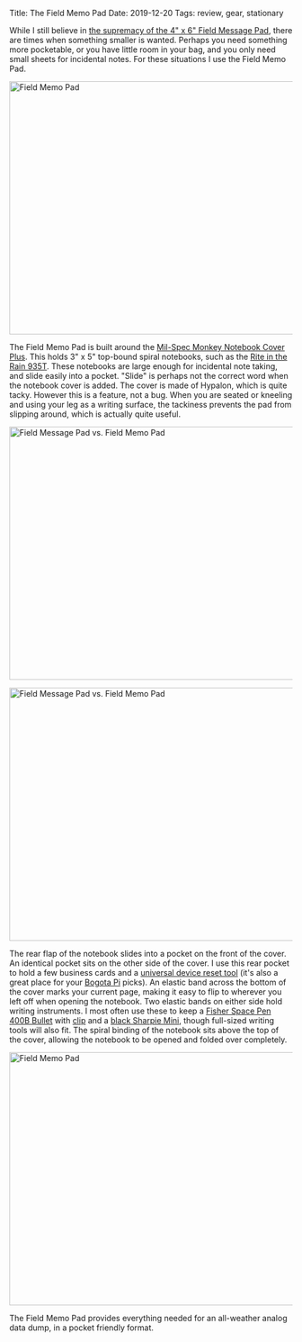 Title: The Field Memo Pad
Date: 2019-12-20
Tags: review, gear, stationary

While I still believe in [the supremacy of the 4" x 6" Field Message Pad](/2012/11/field-message-pad/), there are times when something smaller is wanted. Perhaps you need something more pocketable, or you have little room in your bag, and you only need small sheets for incidental notes. For these situations I use the Field Memo Pad.

<a href="https://www.flickr.com/photos/pigmonkey/49251297391/in/dateposted/" title="Field Memo Pad"><img src="https://live.staticflickr.com/65535/49251297391_241692ddd9_c.jpg" width="800" height="450" alt="Field Memo Pad"></a>

The Field Memo Pad is built around the [Mil-Spec Monkey Notebook Cover Plus](https://milspecmonkey.com/store/field-supplies/546-msm-notebook-cover-plus.html?search_query=notebook+cover&results=5). This holds 3" x 5" top-bound spiral notebooks, such as the [Rite in the Rain 935T](https://www.riteintherain.com/top-spiral-universal-tan-3x-5). These notebooks are large enough for incidental note taking, and slide easily into a pocket. "Slide" is perhaps not the correct word when the notebook cover is added. The cover is made of Hypalon, which is quite tacky. However this is a feature, not a bug. When you are seated or kneeling and using your leg as a writing surface, the tackiness prevents the pad from slipping around, which is actually quite useful.

<a href="https://www.flickr.com/photos/pigmonkey/49251298126/in/dateposted/" title="Field Message Pad vs. Field Memo Pad"><img src="https://live.staticflickr.com/65535/49251298126_b9428aa821_c.jpg" width="800" height="450" alt="Field Message Pad vs. Field Memo Pad"></a>

<a href="https://www.flickr.com/photos/pigmonkey/49251502502/in/dateposted/" title="Field Message Pad vs. Field Memo Pad"><img src="https://live.staticflickr.com/65535/49251502502_ca5ac9df83_c.jpg" width="800" height="450" alt="Field Message Pad vs. Field Memo Pad"></a>

The rear flap of the notebook slides into a pocket on the front of the cover. An identical pocket sits on the other side of the cover. I use this rear pocket to hold a few business cards and a [universal device reset tool](https://en.wikipedia.org/wiki/Paper_clip) (it's also a great place for your [Bogota Pi](/2018/11/bogota-pi/) picks). An elastic band across the bottom of the cover marks your current page, making it easy to flip to wherever you left off when opening the notebook. Two elastic bands on either side hold writing instruments. I most often use these to keep a [Fisher Space Pen 400B Bullet](https://www.spacepen.com/400B.aspx) with [clip](https://www.spacepen.com/blackbulletpenclip.aspx) and a [black Sharpie Mini](https://www.sharpie.com/markers/classic/mini/SHMiniAquaFine), though full-sized writing tools will also fit. The spiral binding of the notebook sits above the top of the cover, allowing the notebook to be opened and folded over completely.

<a href="https://www.flickr.com/photos/pigmonkey/49251296016/in/dateposted/" title="Field Memo Pad"><img src="https://live.staticflickr.com/65535/49251296016_cba4d00422_c.jpg" width="800" height="450" alt="Field Memo Pad"></a>

The Field Memo Pad provides everything needed for an all-weather analog data dump, in a pocket friendly format.
